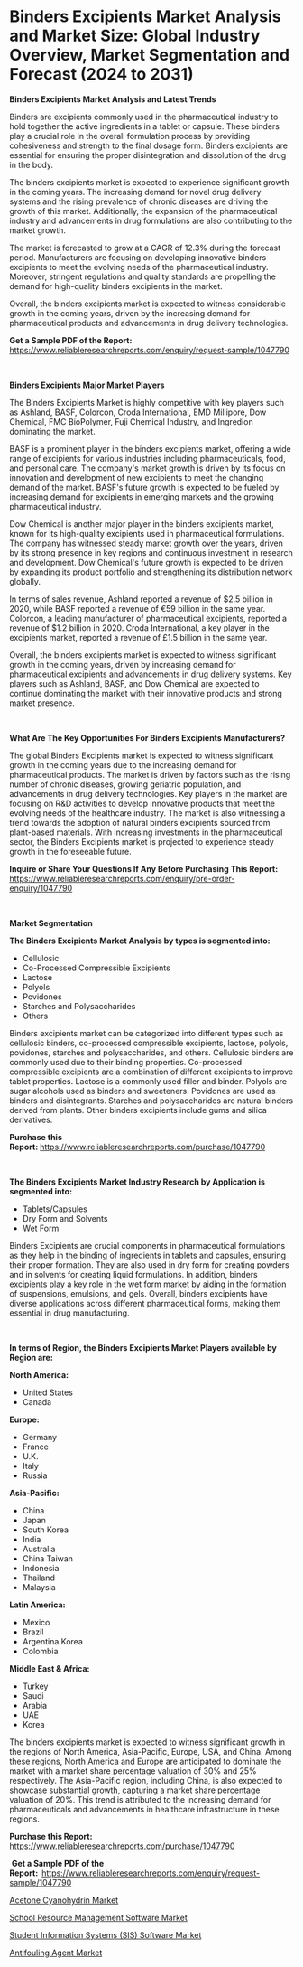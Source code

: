 <p><h1>Binders Excipients Market Analysis and Market Size: Global Industry Overview, Market Segmentation and Forecast (2024 to 2031)</h1></p><p><strong>Binders Excipients Market Analysis and Latest Trends</strong></p>
<p><p>Binders are excipients commonly used in the pharmaceutical industry to hold together the active ingredients in a tablet or capsule. These binders play a crucial role in the overall formulation process by providing cohesiveness and strength to the final dosage form. Binders excipients are essential for ensuring the proper disintegration and dissolution of the drug in the body.</p><p>The binders excipients market is expected to experience significant growth in the coming years. The increasing demand for novel drug delivery systems and the rising prevalence of chronic diseases are driving the growth of this market. Additionally, the expansion of the pharmaceutical industry and advancements in drug formulations are also contributing to the market growth.</p><p>The market is forecasted to grow at a CAGR of 12.3% during the forecast period. Manufacturers are focusing on developing innovative binders excipients to meet the evolving needs of the pharmaceutical industry. Moreover, stringent regulations and quality standards are propelling the demand for high-quality binders excipients in the market.</p><p>Overall, the binders excipients market is expected to witness considerable growth in the coming years, driven by the increasing demand for pharmaceutical products and advancements in drug delivery technologies.</p></p>
<p><strong>Get a Sample PDF of the Report:&nbsp;</strong> <a href="https://www.reliableresearchreports.com/enquiry/request-sample/1047790">https://www.reliableresearchreports.com/enquiry/request-sample/1047790</a></p>
<p>&nbsp;</p>
<p><strong>Binders Excipients Major Market Players</strong></p>
<p><p>The Binders Excipients Market is highly competitive with key players such as Ashland, BASF, Colorcon, Croda International, EMD Millipore, Dow Chemical, FMC BioPolymer, Fuji Chemical Industry, and Ingredion dominating the market. </p><p>BASF is a prominent player in the binders excipients market, offering a wide range of excipients for various industries including pharmaceuticals, food, and personal care. The company's market growth is driven by its focus on innovation and development of new excipients to meet the changing demand of the market. BASF's future growth is expected to be fueled by increasing demand for excipients in emerging markets and the growing pharmaceutical industry.</p><p>Dow Chemical is another major player in the binders excipients market, known for its high-quality excipients used in pharmaceutical formulations. The company has witnessed steady market growth over the years, driven by its strong presence in key regions and continuous investment in research and development. Dow Chemical's future growth is expected to be driven by expanding its product portfolio and strengthening its distribution network globally.</p><p>In terms of sales revenue, Ashland reported a revenue of $2.5 billion in 2020, while BASF reported a revenue of €59 billion in the same year. Colorcon, a leading manufacturer of pharmaceutical excipients, reported a revenue of $1.2 billion in 2020. Croda International, a key player in the excipients market, reported a revenue of £1.5 billion in the same year. </p><p>Overall, the binders excipients market is expected to witness significant growth in the coming years, driven by increasing demand for pharmaceutical excipients and advancements in drug delivery systems. Key players such as Ashland, BASF, and Dow Chemical are expected to continue dominating the market with their innovative products and strong market presence.</p></p>
<p>&nbsp;</p>
<p><strong>What Are The Key Opportunities For Binders Excipients Manufacturers?</strong></p>
<p><p>The global Binders Excipients market is expected to witness significant growth in the coming years due to the increasing demand for pharmaceutical products. The market is driven by factors such as the rising number of chronic diseases, growing geriatric population, and advancements in drug delivery technologies. Key players in the market are focusing on R&D activities to develop innovative products that meet the evolving needs of the healthcare industry. The market is also witnessing a trend towards the adoption of natural binders excipients sourced from plant-based materials. With increasing investments in the pharmaceutical sector, the Binders Excipients market is projected to experience steady growth in the foreseeable future.</p></p>
<p><strong>Inquire or Share Your Questions If Any Before Purchasing This Report:</strong> <a href="https://www.reliableresearchreports.com/enquiry/pre-order-enquiry/1047790">https://www.reliableresearchreports.com/enquiry/pre-order-enquiry/1047790</a></p>
<p>&nbsp;</p>
<p><strong>Market Segmentation</strong></p>
<p><strong>The Binders Excipients Market Analysis by types is segmented into:</strong></p>
<p><ul><li>Cellulosic</li><li>Co-Processed Compressible Excipients</li><li>Lactose</li><li>Polyols</li><li>Povidones</li><li>Starches and Polysaccharides</li><li>Others</li></ul></p>
<p><p>Binders excipients market can be categorized into different types such as cellulosic binders, co-processed compressible excipients, lactose, polyols, povidones, starches and polysaccharides, and others. Cellulosic binders are commonly used due to their binding properties. Co-processed compressible excipients are a combination of different excipients to improve tablet properties. Lactose is a commonly used filler and binder. Polyols are sugar alcohols used as binders and sweeteners. Povidones are used as binders and disintegrants. Starches and polysaccharides are natural binders derived from plants. Other binders excipients include gums and silica derivatives.</p></p>
<p><strong>Purchase this Report:&nbsp;</strong><a href="https://www.reliableresearchreports.com/purchase/1047790">https://www.reliableresearchreports.com/purchase/1047790</a></p>
<p>&nbsp;</p>
<p><strong>The Binders Excipients Market Industry Research by Application is segmented into:</strong></p>
<p><ul><li>Tablets/Capsules</li><li>Dry Form and Solvents</li><li>Wet Form</li></ul></p>
<p><p>Binders Excipients are crucial components in pharmaceutical formulations as they help in the binding of ingredients in tablets and capsules, ensuring their proper formation. They are also used in dry form for creating powders and in solvents for creating liquid formulations. In addition, binders excipients play a key role in the wet form market by aiding in the formation of suspensions, emulsions, and gels. Overall, binders excipients have diverse applications across different pharmaceutical forms, making them essential in drug manufacturing.</p></p>
<p>&nbsp;</p>
<p><strong>In terms of Region, the Binders Excipients Market Players available by Region are:</strong></p>
<p>
    <p> <strong> North America: </strong>
        <ul>
            <li>United States</li>
            <li>Canada</li>
        </ul>
        </p> 
    <p> <strong> Europe: </strong>
        <ul>
            <li>Germany</li>
            <li>France</li>
            <li>U.K.</li>
            <li>Italy</li>
            <li>Russia</li>
        </ul>
        </p> 
    <p> <strong> Asia-Pacific: </strong>
        <ul>
            <li>China</li>
            <li>Japan</li>
            <li>South Korea</li>
            <li>India</li>
            <li>Australia</li>
            <li>China Taiwan</li>
            <li>Indonesia</li>
            <li>Thailand</li>
            <li>Malaysia</li>
        </ul>
        </p> 
    <p> <strong> Latin America: </strong>
        <ul>
            <li>Mexico</li>
            <li>Brazil</li>
            <li>Argentina Korea</li>
            <li>Colombia</li>
        </ul>
        </p> 
    <p> <strong> Middle East & Africa: </strong>
        <ul>
            <li>Turkey</li>
            <li>Saudi</li>
            <li>Arabia</li>
            <li>UAE</li>
            <li>Korea</li>
        </ul>
    </p>
    </p>
<p><p>The binders excipients market is expected to witness significant growth in the regions of North America, Asia-Pacific, Europe, USA, and China. Among these regions, North America and Europe are anticipated to dominate the market with a market share percentage valuation of 30% and 25% respectively. The Asia-Pacific region, including China, is also expected to showcase substantial growth, capturing a market share percentage valuation of 20%. This trend is attributed to the increasing demand for pharmaceuticals and advancements in healthcare infrastructure in these regions.</p></p>
<p><strong>Purchase this Report: </strong><a href="https://www.reliableresearchreports.com/purchase/1047790">https://www.reliableresearchreports.com/purchase/1047790</a></p>
<p>&nbsp;<strong>Get a Sample PDF of the Report:&nbsp;&nbsp;</strong><a href="https://www.reliableresearchreports.com/enquiry/request-sample/1047790">https://www.reliableresearchreports.com/enquiry/request-sample/1047790</a></p>
<p><strong></strong></p>
<p><p><a href="https://github.com/wwwkeltoum/Market-Research-Report-List-2/blob/main/acetone-cyanohydrin-market.md">Acetone Cyanohydrin Market</a></p><p><a href="https://issuu.com/reportprime-2/docs/school-resource-management-software-market-size-20">School Resource Management Software Market</a></p><p><a href="https://issuu.com/reportprime-2/docs/student-information-systems-sis-software-market-si">Student Information Systems (SIS) Software Market</a></p><p><a href="https://github.com/gamblestampleyjenny50m5sl6/Market-Research-Report-List-1/blob/main/antifouling-agent-market.md">Antifouling Agent Market</a></p></p>